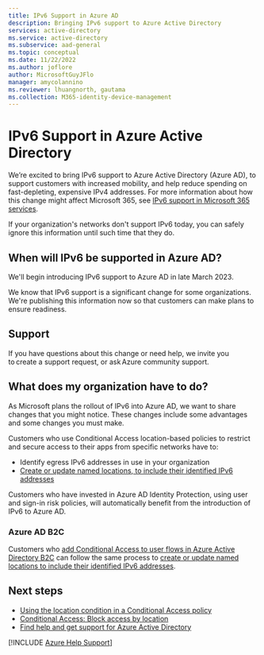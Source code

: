 ```yaml
--- 
title: IPv6 Support in Azure AD
description: Bringing IPv6 support to Azure Active Directory
services: active-directory
ms.service: active-directory
ms.subservice: aad-general
ms.topic: conceptual
ms.date: 11/22/2022
ms.author: joflore
author: MicrosoftGuyJFlo
manager: amycolannino
ms.reviewer: lhuangnorth, gautama
ms.collection: M365-identity-device-management
---
```


# IPv6 Support in Azure Active Directory

We’re excited to bring IPv6 support to Azure Active Directory (Azure AD), to support customers with increased mobility, and help reduce spending on fast-depleting, expensive IPv4 addresses. For more information about how this change might affect Microsoft 365, see [IPv6 support in Microsoft 365 services](/microsoft-365/enterprise/ipv6-support).

If your organization's networks don't support IPv6 today, you can safely ignore this information until such time that they do.

## When will IPv6 be supported in Azure AD?

We'll begin introducing IPv6 support to Azure AD in late March 2023.

We know that IPv6 support is a significant change for some organizations. We're publishing this information now so that customers can make plans to ensure readiness.

## Support

If you have questions about this change or need help, we invite you to create a support request, or ask Azure community support.

## What does my organization have to do?

As Microsoft plans the rollout of IPv6 into Azure AD, we want to share changes that you might notice. These changes include some advantages and some changes you must make.

Customers who use Conditional Access location-based policies to restrict and secure access to their apps from specific networks have to:

- Identify egress IPv6 addresses in use in your organization
- [Create or update named locations, to include their identified IPv6 addresses](/azure/active-directory/conditional-access/location-condition#ip-address-ranges)

Customers who have invested in Azure AD Identity Protection, using user and sign-in risk policies, will automatically benefit from the introduction of IPv6 to Azure AD.

### Azure AD B2C

Customers who [add Conditional Access to user flows in Azure Active Directory B2C](/azure/active-directory-b2c/conditional-access-user-flow?pivots=b2c-user-flow#add-a-conditional-access-policy) can follow the same process to [create or update named locations to include their identified IPv6 addresses](/azure/active-directory/conditional-access/location-condition#ip-address-ranges).

## Next steps

- [Using the location condition in a Conditional Access policy](/azure/active-directory/conditional-access/location-condition)
- [Conditional Access: Block access by location](/azure/active-directory/conditional-access/howto-conditional-access-policy-location)
- [Find help and get support for Azure Active Directory](/azure/active-directory/fundamentals/how-to-get-support)

[!INCLUDE [Azure Help Support](../../includes/azure-help-support.md)] 

